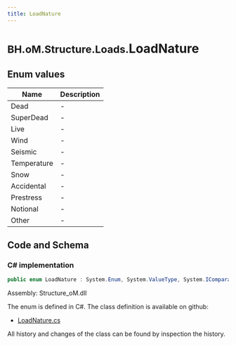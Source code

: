 ```yaml
---
title: LoadNature
---
```


# <small>BH.oM.Structure.Loads.</small>**LoadNature**



## Enum values

| Name            | Description                                                    |
|-----------------|----------------------------------------------------------------|
| Dead |  -  |
| SuperDead |  -  |
| Live |  -  |
| Wind |  -  |
| Seismic |  -  |
| Temperature |  -  |
| Snow |  -  |
| Accidental |  -  |
| Prestress |  -  |
| Notional |  -  |
| Other |  -  |


## Code and Schema

### C# implementation

``` C# title="C#"
public enum LoadNature : System.Enum, System.ValueType, System.IComparable, System.ISpanFormattable, System.IFormattable, System.IConvertible
```

Assembly: Structure_oM.dll

The enum is defined in C#. The class definition is available on github:

- [LoadNature.cs](https://github.com/BHoM/BHoM/blob/develop/Structure_oM/Loads\Enums\LoadNature.cs)

All history and changes of the class can be found by inspection the history.
